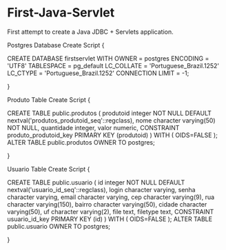 # First-Java-Servlet
First attempt to create a Java JDBC + Servlets application.

Postgres Database Create Script
{

CREATE DATABASE firstservlet
  WITH OWNER = postgres
       ENCODING = 'UTF8'
       TABLESPACE = pg_default
       LC_COLLATE = 'Portuguese_Brazil.1252'
       LC_CTYPE = 'Portuguese_Brazil.1252'
       CONNECTION LIMIT = -1;


}

Produto Table Create Script
{

CREATE TABLE public.produtos
(
  produtoid integer NOT NULL DEFAULT nextval('produtos_produtoid_seq'::regclass),
  nome character varying(50) NOT NULL,
  quantidade integer,
  valor numeric,
  CONSTRAINT produto_produtoid_key PRIMARY KEY (produtoid)
)
WITH (
  OIDS=FALSE
);
ALTER TABLE public.produtos
  OWNER TO postgres;
  
  }
  
  Usuario Table Create Script
  {
  
  CREATE TABLE public.usuario
(
  id integer NOT NULL DEFAULT nextval('usuario_id_seq'::regclass),
  login character varying,
  senha character varying,
  email character varying,
  cep character varying(9),
  rua character varying(150),
  bairro character varying(50),
  cidade character varying(50),
  uf character varying(2),
  file text,
  filetype text,
  CONSTRAINT usuario_id_key PRIMARY KEY (id)
)
WITH (
  OIDS=FALSE
);
ALTER TABLE public.usuario
  OWNER TO postgres;
  
  }
